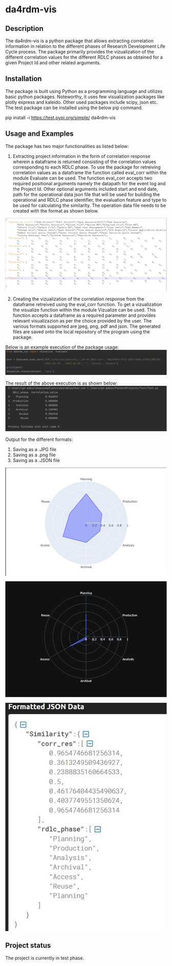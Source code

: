 # da4rdm-vis

## Description
The da4rdm-vis is a python package that allows extracting correlation information in relation to the different phases of Research Development Life Cycle process. The package primarily provides the vizualization of the different correlation values for the different RDLC phases as obtained for a given Project Id and other related arguments. 


## Installation
The package is built using Python as a programming language and utilizes basic python packages. Noteworthy, it uses few visualization packages like plotly express and kaleido. Other used packages include scipy, json etc. The test package can be installed using the below pip command.

pip install -i https://test.pypi.org/simple/ da4rdm-vis

## Usage and Examples
The package has two major functionalities as listed below:
1. Extracting project information in the form of correlation response wherein a dataframe is returned consisting of the correlation values corresponding to each RDLC phase. 
To use the package for retreiving correlation values as a dataframe the function called eval_corr within the module Evaluate can be used. The function eval_corr accepts two required positional arguments namely the datapath for the event log and the Project Id. Other optional arguments included start and end date, path for the operational data json file that will be used for building the operational and RDLC phase identifier, the evaluation feature and type to be used for calculating the similarity. The operation data file needs to be created with the format as shown below.

![PNG](SampleData/OperationData.JPG)

2. Creating the vizualization of the correlation response from the dataframe retreived using the eval_corr function. To get a vizualization the visualize function within the module Vizualize can be used. This function accepts a dataframe as a required parameter and provides relevant visualizazion as per the choice provided by the user. The various formats supported are jpeg, png, pdf and json. The generated files are saved onto the local repository of the program using the package.

Below is an example execution of the package usage:
![PackageUsage-1.png](SampleData/PackageUsage.png)

The result of the above execution is as shown below:
![PackageResult-2.png](SampleData/PackageResult.png)

Output for the different formats:
1. Saving as a .JPG file
2. Saving as a .png file
3. Saving as a .JSON file

![PNG](SampleData/RadarChart.JPG)

![JPG](SampleData/Radarchart.png)

![JSON](SampleData/JSON.JPG)

## Project status
The project is currently in test phase.
